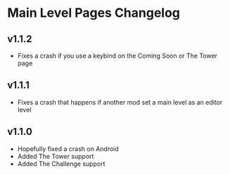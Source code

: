 # Main Level Pages Changelog
## v1.1.2
- Fixes a crash if you use a keybind on the Coming Soon or The Tower page
## v1.1.1
- Fixes a crash that happens if another mod set a main level as an editor level
## v1.1.0
- Hopefully fixed a crash on Android
- Added The Tower support
- Added The Challenge support